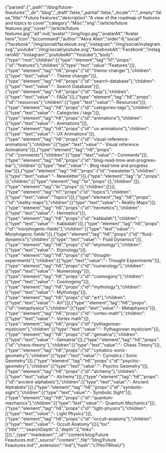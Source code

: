 {"parsed":{"_path":"/blog/future-feautures","_dir":"blog","_draft":false,"_partial":false,"_locale":"","_empty":false,"title":"Future Features","description":"A view of the roadmap of features and topics to cover","category":"Misc","img":"/article/future features.jpg","cover":"/article/future features.jpg","alt":null,"avatar":"/img/logo.jpg","avatarAlt":"Avatar here","icon":"bi:command","author":"Akira Allen","order":6,"social":{"facebook":"/img/social/facebook.svg","instagram":"/img/social/instagram.svg","youtube":"/img/social/youtube.svg","facebookAlt":"Facebook","instagramAlt":"Instagram","youtubeAlt":"Youtube"},"body":{"type":"root","children":[{"type":"element","tag":"h1","props":{"id":"features"},"children":[{"type":"text","value":"Features"}]},{"type":"element","tag":"h6","props":{"id":"theme-changer"},"children":[{"type":"text","value":"- Theme changer"}]},{"type":"element","tag":"h6","props":{"id":"search-database"},"children":[{"type":"text","value":"- Search Database"}]},{"type":"element","tag":"h6","props":{"id":"faqs"},"children":[{"type":"text","value":"- FAQs"}]},{"type":"element","tag":"h6","props":{"id":"resources"},"children":[{"type":"text","value":"- Resources"}]},{"type":"element","tag":"h6","props":{"id":"categories-tags"},"children":[{"type":"text","value":"- Categories / tags"}]},{"type":"element","tag":"h6","props":{"id":"animations"},"children":[{"type":"text","value":"- Animations"}]},{"type":"element","tag":"h6","props":{"id":"ux-animations"},"children":[{"type":"text","value":"- UX Animations"}]},{"type":"element","tag":"h6","props":{"id":"visual-reference-animations"},"children":[{"type":"text","value":"- Visual reference Animations"}]},{"type":"element","tag":"h6","props":{"id":"comments"},"children":[{"type":"text","value":"- Comments"}]},{"type":"element","tag":"h6","props":{"id":"blog-read-time-and-progress-bar"},"children":[{"type":"text","value":"- Blog read time and progress bar"}]},{"type":"element","tag":"h6","props":{"id":"newsletter"},"children":[{"type":"text","value":"- Newsletter"}]},{"type":"element","tag":"p","props":{},"children":[{"type":"element","tag":"br","props":{},"children":[]},{"type":"element","tag":"br","props":{},"children":[]}]},{"type":"element","tag":"h1","props":{"id":"topics"},"children":[{"type":"text","value":"Topics"}]},{"type":"element","tag":"h6","props":{"id":"reality-maps"},"children":[{"type":"text","value":"- Reality Maps"}]},{"type":"element","tag":"h6","props":{"id":"hermetics"},"children":[{"type":"text","value":"- Hermetics"}]},{"type":"element","tag":"h6","props":{"id":"kabbalah"},"children":[{"type":"text","value":"- Kabbalah"}]},{"type":"element","tag":"h6","props":{"id":"morphogenic-fields"},"children":[{"type":"text","value":"- Morphogenic fields"}]},{"type":"element","tag":"h6","props":{"id":"fluid-dynamics"},"children":[{"type":"text","value":"- Fluid Dynamics"}]},{"type":"element","tag":"h6","props":{"id":"etymology"},"children":[{"type":"text","value":"- Etymology"}]},{"type":"element","tag":"h6","props":{"id":"thought-experiments"},"children":[{"type":"text","value":"- Thought Experiments"}]},{"type":"element","tag":"h6","props":{"id":"numerology"},"children":[{"type":"text","value":"- Numerology"}]},{"type":"element","tag":"h6","props":{"id":"cosmogony"},"children":[{"type":"text","value":"- Cosmogony"}]},{"type":"element","tag":"h6","props":{"id":"mythology"},"children":[{"type":"text","value":"- Mythology"}]},{"type":"element","tag":"h6","props":{"id":"art"},"children":[{"type":"text","value":"- Art"}]},{"type":"element","tag":"h6","props":{"id":"metaphysics"},"children":[{"type":"text","value":"- Metaphysics"}]},{"type":"element","tag":"h6","props":{"id":"vortex-math"},"children":[{"type":"text","value":"- Vortex math"}]},{"type":"element","tag":"h6","props":{"id":"pythagorean-mysticism"},"children":[{"type":"text","value":"- Pythagorean mysticism"}]},{"type":"element","tag":"h6","props":{"id":"gematria"},"children":[{"type":"text","value":"- Gematria"}]},{"type":"element","tag":"h6","props":{"id":"chaos-theory"},"children":[{"type":"text","value":"- Chaos Theory"}]},{"type":"element","tag":"h6","props":{"id":"cymatics-sonic-geometry"},"children":[{"type":"text","value":"- Cymatics / Sonic Geometry"}]},{"type":"element","tag":"h6","props":{"id":"psychic-geometry"},"children":[{"type":"text","value":"- Psychic Geometry"}]},{"type":"element","tag":"h6","props":{"id":"alchemy"},"children":[{"type":"text","value":"- Alchemy"}]},{"type":"element","tag":"h6","props":{"id":"ancient-alphabets"},"children":[{"type":"text","value":"- Ancient Alphabets"}]},{"type":"element","tag":"h6","props":{"id":"symbolic-sight"},"children":[{"type":"text","value":"- Symbolic Sight"}]},{"type":"element","tag":"h6","props":{"id":"quantum-mechanics"},"children":[{"type":"text","value":"- Quantum Mechanics"}]},{"type":"element","tag":"h6","props":{"id":"light-physics"},"children":[{"type":"text","value":"- Light Physics"}]},{"type":"element","tag":"h6","props":{"id":"occult-anatomy"},"children":[{"type":"text","value":"- Occult Anatomy"}]}],"toc":{"title":"","searchDepth":2,"depth":2,"links":[]}},"_type":"markdown","_id":"content:blog:Future Feautures.md","_source":"content","_file":"blog/Future Feautures.md","_extension":"md"},"hash":"c7Hm7IRhwU"}